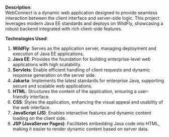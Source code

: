**Description**:  
WebConnect is a dynamic web application designed to provide seamless interaction between the client interface and server-side logic. This project leverages modern Java EE standards and deploys on WildFly, showcasing a robust backend integrated with rich client-side features. 

**Technologies Used**:

1. **WildFly**: Serves as the application server, managing deployment and execution of Java EE applications.
2. **Java EE**: Provides the foundation for building enterprise-level web applications with high scalability.
3. **Servlets**: Enable efficient handling of client requests and dynamic response generation on the server side.
4. **Jakarta**: Implements the latest standards for enterprise Java, supporting secure and scalable web applications.
5. **HTML**: Structures the content of the application, ensuring a user-friendly interface.
6. **CSS**: Styles the application, enhancing the visual appeal and usability of the web interface.
7. **JavaScript (JS)**: Enables interactive features and dynamic content loading on the client side.
8. **JSP (JavaServer Pages)**: Facilitates embedding Java code into HTML, making it easier to render dynamic content based on server data.

